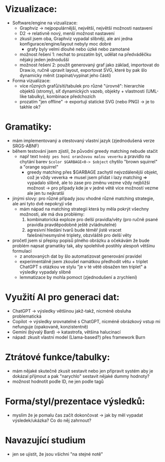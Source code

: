# Vizualizace:
- Software/engine na vizualizace:
	- Graphviz -> nejpopulárnější, největší, největší možnosti nastavení
	- D2 -> relativně nový, menší možnost nastavení
	- zkusil jsem oba, Graphviz vypadal slibněji, ale ani jedna konfigurace/engine/layout nebyly moc dobré
		- grafy byly velmi dlouhé nebo úzké nebo zamotané
	- možnost řešení 1: nechat to prozatím být, udělat na předváděčku nějaký jeden jednodušší
	- možnost řešení 2: použít generovaný graf jako základ, importovat do Draw.io, ručně upravit layout, exportovat SVG, které by pak šlo dynamicky měnit (zapínat/vypínat jeho části)
- Forma vizualizace: 
	- více různých grafů/sítí/tabulek pro různé "úrovně": hierarchie objektů (stromy), síť dynamických vazeb, objekty + vlastnosti (UML-like tabulky), kombinace předchozích
	- prozatím "jen offline" -> exportují statické SVG (nebo PNG)
	-> je to takhle ok? 

# Gramatiky: 
- mám implementovaný a otestovaný vlastní jazyk (zjednodušená verze SRGS-ABNF)
- během testování jsem zjistil, že původní greedy matching nebude stačit
	- např text `hnědý pes honí oranžovou malou veverku` a pravidlo na chytání barev `$color $GARBAGE<0-> $object` chytilo "brown squirrel" a "orange squirrel"
		- greedy matching přes $GARBAGE zachytil nejvzdálenější objekt, což je vždy veverka
	=> musel jsem přidat i lazy matching => vypadalo slibně, ale to zase pro změnu vezme vždy nejbližší možnost 
        -> pro případy kde je v jedné větě více možností vezme ale jen tu nejkratší
- jinými slovy: pro různé případy jsou vhodné různé matching strategie, ale ani tyto dvě nepokryjí vše
	- mám nápad na matching strategii která by měla pokrýt všechny možnosti, ale má dva problémy:
		1. kombinatorická exploze pro delší pravidla/věty (pro ručně psané pravidla pravděpodobně ještě zvládnutelné)
		2. agresivní hledání tvarů bude téměř jistě vracet falešné/nesmyslné triplety, obzvláště pro delší věty
- pročetl jsem si přepisy popisů plného obrázku a očekávám že bude problém napsat gramatiky tak, aby spolehlivě postihly alespoň většinu formulací
	- z anotovaných dat by šlo automatizovat generování pravidel
	- experimentálně jsem zkoušel namátkou předhodit větu + triplet ChatGPT s otázkou ve stylu "je v té větě obsažen ten triplet" a výsledky vypadaly slibně
	- lemmatizace by mohla pomoct (zjednodušení a zrychlení)

# Využití AI pro generaci dat:
- ChatGPT -> výsledky většinou jakž-takž, nicméně obsluha problematická
- Copilot -> výsledky srovnatelné s ChatGPT, nicméně obrázkový vstup mi nefunguje (opakovaně, konzistentně)
- Gemini (bývalý Bard) -> katastrofa, většina halucinací
- nápad: zkusit vlastní model (Llama-based?) přes framework Burn

# Ztrátové funkce/tabulky: 
- mám nějaké skutečně zkusit sestavit nebo jen připravit systém aby je dokázal přijmout a pak "narychlo" sestavit nějaké dummy hodnoty?
- možnost hodnotit podle ID, ne jen podle tagů

# Forma/styl/prezentace výsledků:
- myslím že je pomalu čas začít dokončovat -> jak by měl vypadat výsledek/ukázka? Co do něj zahrnout?

# Navazující studium
- jen se ujistit, že jsou všichni "na stejné notě"
